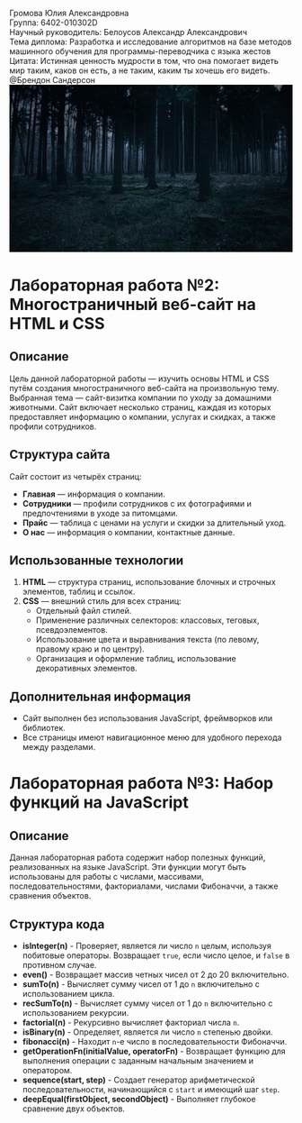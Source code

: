 Громова Юлия Александровна  
Группа: 6402-010302D  
Научный руководитель: Белоусов Александр Александрович  
Тема диплома: Разработка и исследование алгоритмов на базе методов машинного обучения для программы-переводчика с языка жестов  
Цитата: Истинная ценность мудрости в том, что она помогает видеть мир таким, каков он есть, а не таким, каким ты хочешь его видеть. @Брендон Сандерсон  
![Image](https://github.com/JuliaGromova/web6402gromovaya/raw/main/Forest.jpg)


# Лабораторная работа №2: Многостраничный веб-сайт на HTML и CSS

## Описание
Цель данной лабораторной работы — изучить основы HTML и CSS путём создания многостраничного веб-сайта на произвольную тему. Выбранная тема — сайт-визитка компании по уходу за домашними животными. Сайт включает несколько страниц, каждая из которых предоставляет информацию о компании, услугах и скидках, а также профили сотрудников.

## Структура сайта
Сайт состоит из четырёх страниц:
- **Главная** — информация о компании.
- **Сотрудники** — профили сотрудников с их фотографиями и предпочтениями в уходе за питомцами.
- **Прайс** — таблица с ценами на услуги и скидки за длительный уход.
- **О нас** — информация о компании, контактные данные.

## Использованные технологии
1. **HTML** — структура страниц, использование блочных и строчных элементов, таблиц и ссылок.
2. **CSS** — внешний стиль для всех страниц:
   - Отдельный файл стилей.
   - Применение различных селекторов: классовых, теговых, псевдоэлементов.
   - Использование цвета и выравнивания текста (по левому, правому краю и по центру).
   - Организация и оформление таблиц, использование декоративных элементов.

## Дополнительная информация
- Сайт выполнен без использования JavaScript, фреймворков или библиотек.
- Все страницы имеют навигационное меню для удобного перехода между разделами.


# Лабораторная работа №3: Набор функций на JavaScript

## Описание
Данная лабораторная работа содержит набор полезных функций, реализованных на языке JavaScript. Эти функции могут быть использованы для работы с числами, массивами, последовательностями, факториалами, числами Фибоначчи, а также сравнения объектов.

## Структура кода

- **isInteger(n)** - Проверяет, является ли число `n` целым, используя побитовые операторы. Возвращает `true`, если число целое, и `false` в противном случае.
- **even()** - Возвращает массив четных чисел от 2 до 20 включительно.
- **sumTo(n)** - Вычисляет сумму чисел от 1 до `n` включительно с использованием цикла.
- **recSumTo(n)** - Вычисляет сумму чисел от 1 до `n` включительно с использованием рекурсии.
- **factorial(n)** - Рекурсивно вычисляет факториал числа `n`.
- **isBinary(n)** - Определяет, является ли число `n` степенью двойки.
- **fibonacci(n)** - Находит `n`-е число в последовательности Фибоначчи.
- **getOperationFn(initialValue, operatorFn)** - Возвращает функцию для выполнения операции с заданным начальным значением и оператором.
- **sequence(start, step)** - Создает генератор арифметической последовательности, начинающийся с `start` и имеющий шаг `step`.
- **deepEqual(firstObject, secondObject)** - Выполняет глубокое сравнение двух объектов.